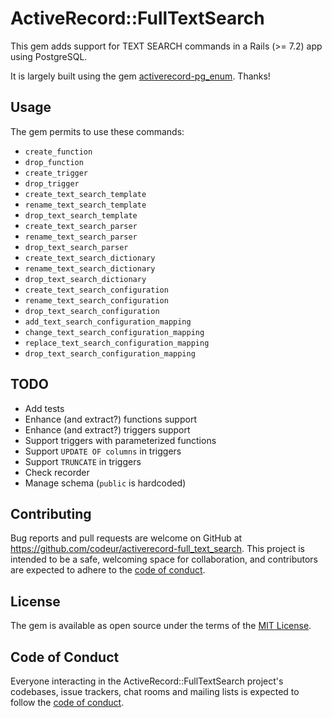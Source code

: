# ActiveRecord::FullTextSearch

This gem adds support for TEXT SEARCH commands in a Rails (>= 7.2) app using PostgreSQL.

It is largely built using the gem [activerecord-pg_enum](https://github.com/alassek/activerecord-pg_enum). Thanks!

## Usage

The gem permits to use these commands:

- `create_function`
- `drop_function`
- `create_trigger`
- `drop_trigger`
- `create_text_search_template`
- `rename_text_search_template`
- `drop_text_search_template`
- `create_text_search_parser`
- `rename_text_search_parser`
- `drop_text_search_parser`
- `create_text_search_dictionary`
- `rename_text_search_dictionary`
- `drop_text_search_dictionary`
- `create_text_search_configuration`
- `rename_text_search_configuration`
- `drop_text_search_configuration`
- `add_text_search_configuration_mapping`
- `change_text_search_configuration_mapping`
- `replace_text_search_configuration_mapping`
- `drop_text_search_configuration_mapping`

## TODO

- Add tests
- Enhance (and extract?) functions support
- Enhance (and extract?) triggers support
- Support triggers with parameterized functions
- Support `UPDATE OF columns` in triggers
- Support `TRUNCATE` in triggers
- Check recorder
- Manage schema (`public` is hardcoded)

## Contributing

Bug reports and pull requests are welcome on GitHub at https://github.com/codeur/activerecord-full_text_search. This project is intended to be a safe, welcoming space for collaboration, and contributors are expected to adhere to the [code of conduct](https://github.com/codeur/activerecord-full_text_search/blob/main/CODE_OF_CONDUCT.md).

## License

The gem is available as open source under the terms of the [MIT License](https://opensource.org/licenses/MIT).

## Code of Conduct

Everyone interacting in the ActiveRecord::FullTextSearch project's codebases, issue trackers, chat rooms and mailing lists is expected to follow the [code of conduct](https://github.com/codeur/activerecord-full_text_search/blob/main/CODE_OF_CONDUCT.md).
